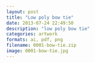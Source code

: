 ```yaml
---
layout: post
title: "Low poly bow tie"
date: 2013-07-24 22:49:50
description: "low poly bow tie"
categories: artwork
formats: ai, pdf, png
filename: 0001-bow-tie.zip
image: 0001-bow-tie.jpg
---
```

